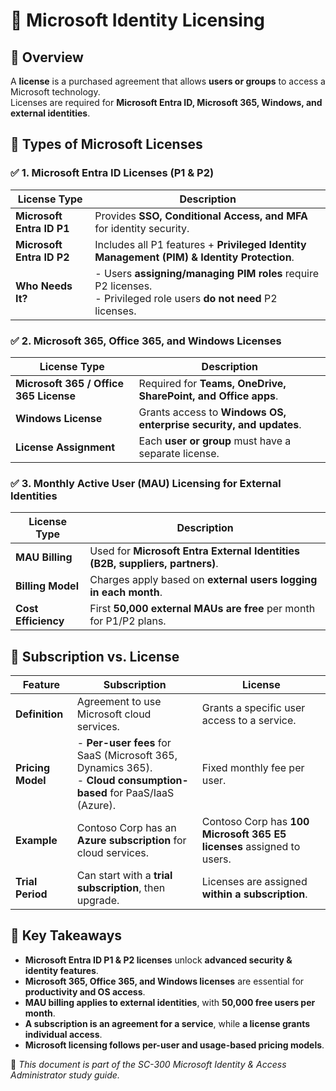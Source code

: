 # 🔐 Microsoft Identity Licensing

## 📌 Overview
A **license** is a purchased agreement that allows **users or groups** to access a Microsoft technology.  
Licenses are required for **Microsoft Entra ID, Microsoft 365, Windows, and external identities**.

## 🔹 Types of Microsoft Licenses

### ✅ 1. Microsoft Entra ID Licenses (P1 & P2)
| License Type  | Description |
|--------------|-------------|
| **Microsoft Entra ID P1**  | Provides **SSO, Conditional Access, and MFA** for identity security. |
| **Microsoft Entra ID P2**  | Includes all P1 features + **Privileged Identity Management (PIM) & Identity Protection**. |
| **Who Needs It?**  | - Users **assigning/managing PIM roles** require P2 licenses.<br>- Privileged role users **do not need** P2 licenses. |

### ✅ 2. Microsoft 365, Office 365, and Windows Licenses
| License Type  | Description |
|--------------|-------------|
| **Microsoft 365 / Office 365 License**  | Required for **Teams, OneDrive, SharePoint, and Office apps**. |
| **Windows License**  | Grants access to **Windows OS, enterprise security, and updates**. |
| **License Assignment**  | Each **user or group** must have a separate license. |

### ✅ 3. Monthly Active User (MAU) Licensing for External Identities
| License Type  | Description |
|--------------|-------------|
| **MAU Billing**  | Used for **Microsoft Entra External Identities (B2B, suppliers, partners)**. |
| **Billing Model**  | Charges apply based on **external users logging in each month**. |
| **Cost Efficiency**  | First **50,000 external MAUs are free** per month for P1/P2 plans. |

## 🔹 Subscription vs. License
| **Feature**  | **Subscription** | **License** |
|-------------|-----------------|-------------|
| **Definition**  | Agreement to use Microsoft cloud services. | Grants a specific user access to a service. |
| **Pricing Model**  | - **Per-user fees** for SaaS (Microsoft 365, Dynamics 365).<br>- **Cloud consumption-based** for PaaS/IaaS (Azure). | Fixed monthly fee per user. |
| **Example**  | Contoso Corp has an **Azure subscription** for cloud services. | Contoso Corp has **100 Microsoft 365 E5 licenses** assigned to users. |
| **Trial Period**  | Can start with a **trial subscription**, then upgrade. | Licenses are assigned **within a subscription**. |

## 📌 Key Takeaways
- **Microsoft Entra ID P1 & P2 licenses** unlock **advanced security & identity features**.
- **Microsoft 365, Office 365, and Windows licenses** are essential for **productivity and OS access**.
- **MAU billing applies to external identities**, with **50,000 free users per month**.
- **A subscription is an agreement for a service**, while **a license grants individual access**.
- **Microsoft licensing follows per-user and usage-based pricing models**.

📘 *This document is part of the SC-300 Microsoft Identity & Access Administrator study guide.*
